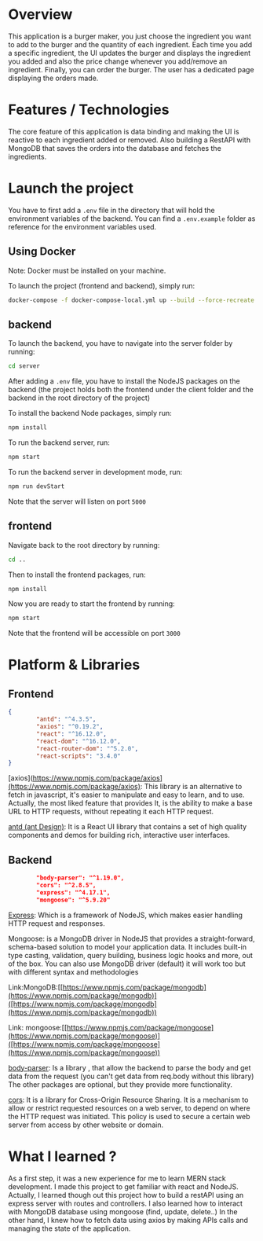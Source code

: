 # Overview 
 This application is a burger maker, you just choose the ingredient you want to add to the burger and the quantity of each ingredient. Each time you add a specific ingredient, the UI updates the burger and displays the ingredient you added and also the price change whenever you add/remove an ingredient.
Finally, you can order the burger. 
The user has a dedicated page displaying the orders made. 
 # Features / Technologies 
 The core feature of this application is data binding and making the UI is reactive to each ingredient added or removed.
Also building a RestAPI with MongoDB that saves the orders into the database and fetches the ingredients. 


# Launch the project

You have to first add a `.env` file in the directory that will hold the environment variables of the backend. You can find a `.env.example` folder as reference for the environment variables used.

## Using Docker
Note: Docker must be installed on your machine.

To launch the project (frontend and backend), simply run:
```bash
docker-compose -f docker-compose-local.yml up --build --force-recreate
```
## backend
To launch the backend, you have to navigate into the server folder by running:
```bash
cd server
``` 
After adding a `.env` file, you have to install the NodeJS packages on the backend (the project holds both the frontend under the client folder and the backend in the root directory of the project)

To install the backend Node packages, simply run:
``` bash
npm install
```
To run the backend server, run:
``` bash
npm start
```
To run the backend server in development mode, run:
``` bash
npm run devStart
```
Note that the server will listen on port `5000`
## frontend
Navigate back to the root directory by running:
``` bash
cd ..
```
Then to install the frontend packages, run:
``` bash
npm install
```
Now you are ready to start the frontend by running:
``` bash
npm start
```
Note that the frontend will be accessible on port `3000`

# Platform & Libraries 
## Frontend

```json
{
        "antd": "^4.3.5",
        "axios": "^0.19.2",
        "react": "^16.12.0",
        "react-dom": "^16.12.0",
        "react-router-dom": "^5.2.0",
        "react-scripts": "3.4.0"
}
```

[axios](https://www.npmjs.com/package/axios](https://www.npmjs.com/package/axios):
This library is an alternative to fetch in javascript, it's easier to manipulate and easy to learn, and to use. Actually, the most liked feature that provides It, is the ability to make a base URL to HTTP requests, without repeating it each HTTP request.

[antd (ant Design)](https://www.npmjs.com/package/antd):
It is a React UI library that contains a set of high quality components and demos for building rich, interactive user interfaces.

## Backend
``` json
        "body-parser": "^1.19.0",
        "cors": "^2.8.5",
        "express": "^4.17.1",
        "mongoose": "^5.9.20"
```


[Express](https://www.npmjs.com/package/express):
Which is a framework of NodeJS, which makes easier handling HTTP request and responses.

Mongoose:
is a MongoDB driver in NodeJS that provides a straight-forward, schema-based solution to model your application data. It includes built-in type casting, validation, query building, business logic hooks and more, out of the box.
You can also use MongoDB driver (default) it will work too but with different syntax and methodologies

Link:MongoDB:[[https://www.npmjs.com/package/mongodb](https://www.npmjs.com/package/mongodb)]([https://www.npmjs.com/package/mongodb](https://www.npmjs.com/package/mongodb))

Link: mongoose:[[https://www.npmjs.com/package/mongoose](https://www.npmjs.com/package/mongoose)]([https://www.npmjs.com/package/mongoose](https://www.npmjs.com/package/mongoose))

[body-parser](https://www.npmjs.com/package/body-parser):
Is a library , that allow the backend to parse the body and get data from the request (you can't get data from req.body without this library)
The other packages are optional, but they provide more functionality.

[cors](https://www.npmjs.com/package/cors):
It is a library for Cross-Origin Resource Sharing. It is a mechanism to allow or restrict requested resources on a web server, to depend on where the HTTP request was initiated. This policy is used to secure a certain web server from access by other website or domain.

 
# What I learned ?
 As a first step, it was a new experience for me to learn MERN stack development. I made this project to get familiar with react and NodeJS. Actually, I learned though out this project 
how to build a restAPI using an express server with routes and controllers. I also learned how to interact with MongoDB database using mongoose (find, update, delete..)
In the other hand, I knew how to fetch data using axios by making APIs calls and managing the state of the application.